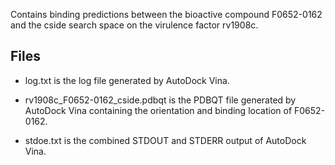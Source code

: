 Contains binding predictions between the bioactive compound F0652-0162 and the cside search space on the virulence factor rv1908c.

## Files

- log.txt is the log file generated by AutoDock Vina.

- rv1908c_F0652-0162_cside.pdbqt is the PDBQT file generated by AutoDock Vina containing the orientation and binding location of F0652-0162.

- stdoe.txt is the combined STDOUT and STDERR output of AutoDock Vina.

